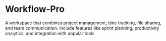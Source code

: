 # Workflow-Pro
A workspace that combines project management, time tracking, file sharing, and team communication. Include features like sprint planning, productivity analytics, and integration with popular tools
